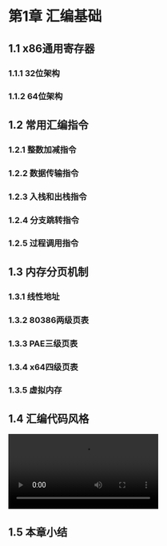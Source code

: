 # 第1章 汇编基础

## 1.1 x86通用寄存器

### 1.1.1 32位架构

### 1.1.2 64位架构

## 1.2 常用汇编指令

### 1.2.1 整数加减指令

### 1.2.2 数据传输指令

### 1.2.3 入栈和出栈指令

### 1.2.4 分支跳转指令

### 1.2.5 过程调用指令

## 1.3 内存分页机制

### 1.3.1 线性地址

### 1.3.2 80386两级页表

### 1.3.3 PAE三级页表

### 1.3.4 x64四级页表

### 1.3.5 虚拟内存

## 1.4 汇编代码风格

![video](https://img.github.mailjob.net/book-go-runtime/1.4.mp4)

## 1.5 本章小结

